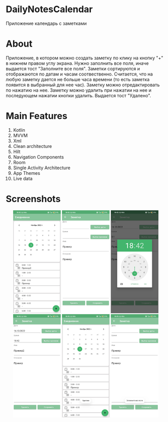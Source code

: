 # DailyNotesCalendar
Приложение календарь с заметками
# About
Приложение, в котором можно создать заметку по клику на кнопку "+" в нижнем правом углу экрана. Нужно заполнить все поля,
иначе выдается тост "Заполните все поля". 
Заметки сортируются и отображаются по датам и часам соотвественно. Считается, что на любую заметку дается не больше часа времени 
(то есть заметка появится в выбранный для нее час). 
Заметку можно отредактировать по нажатию на нее. Заметку можно удалить при нажатии на нее и последующем нажатии кнопки удалить. Выдается тост "Удалено".
# Main Features
1. Kotlin
1. MVVM
1. Xml
1. Clean architecture
1. Hilt
1. Navigation Components
1. Room
1. Single Activity Architecture
1. App Themes
1. Live data

# Screenshots

<p align="center">
  <img src="Screenshot_2022-11-16-18-42-41-759_com.antonov.dailynotescalendar.jpg" width="150" title="hover text">
  <img src="Screenshot_2022-11-16-18-42-46-203_com.antonov.dailynotescalendar.jpg" width="150" title="hover text">
  <img src="Screenshot_2022-11-16-18-42-57-644_com.antonov.dailynotescalendar.jpg" width="150" title="hover text">
  <img src="Screenshot_2022-11-16-18-43-03-020_com.antonov.dailynotescalendar.jpg" width="150" title="hover text">  
  <img src="Screenshot_2022-11-16-18-43-15-521_com.antonov.dailynotescalendar.jpg" width="150" title="hover text">
  <img src="Screenshot_2022-11-16-18-43-23-570_com.antonov.dailynotescalendar.jpg" width="150" title="hover text">
</p>
